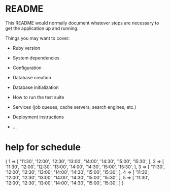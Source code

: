 # README

This README would normally document whatever steps are necessary to get the
application up and running.

Things you may want to cover:

* Ruby version

* System dependencies

* Configuration

* Database creation

* Database initialization

* How to run the test suite

* Services (job queues, cache servers, search engines, etc.)

* Deployment instructions

* ...


# help for schedule
{
    1 => [
        '11:30',
        '12:00',
        '12:30',
        '13:00',
        '14:00',
        '14:30',
        '15:00',
        '15:30',
    ],
    2 => [
        '11:30',
        '12:00',
        '12:30',
        '13:00',
        '14:00',
        '14:30',
        '15:00',
        '15:30',
    ],
    3 => [
        '11:30',
        '12:00',
        '12:30',
        '13:00',
        '14:00',
        '14:30',
        '15:00',
        '15:30',
    ],
    4 => [
        '11:30',
        '12:00',
        '12:30',
        '13:00',
        '14:00',
        '14:30',
        '15:00',
        '15:30',
    ],
    5 => [
        '11:30',
        '12:00',
        '12:30',
        '13:00',
        '14:00',
        '14:30',
        '15:00',
        '15:30',
    ]
}